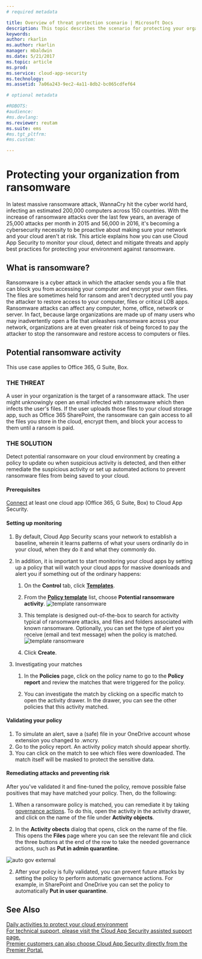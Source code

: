 ```yaml
---
# required metadata

title: Overview of threat protection scenario | Microsoft Docs
description: This topic describes the scenario for protecting your organization against threats in your cloud environment.
keywords:
author: rkarlin
ms.author: rkarlin
manager: mbaldwin
ms.date: 5/21/2017
ms.topic: article
ms.prod:
ms.service: cloud-app-security
ms.technology:
ms.assetid: 7a06a243-9ec2-4a11-8db2-bc065cdfef64

# optional metadata

#ROBOTS:
#audience:
#ms.devlang:
ms.reviewer: reutam
ms.suite: ems
#ms.tgt_pltfrm:
#ms.custom:

---
```


# Protecting your organization from ransomware

In latest massive ransomware attack, WannaCry hit the cyber world hard, infecting an estimated 200,000 computers across 150 countries. With the increase of ransomware attacks over the last few years, an average of 25,000 attacks per month in 2015 and 56,000 in 2016, it's becoming a cybersecurity necessity to be proactive about making sure your network and your cloud aren't at risk. This article explains how you can use Cloud App Security to monitor your cloud, detect and mitigate threats and apply best practices for protecting your environment against ransomware.

## What is ransomware?
Ransomware is a cyber attack in which the attacker sends you a file that can block you from accessing your computer and encrypt your own files. The files are sometimes held for ransom and aren't decrypted until you pay the attacker to restore access to your computer, files or critical LOB apps. Ransomware attacks can affect any computer, home, office, network or server. In fact, because large organizations are made up of many users who may inadvertently open a file that unleashes ransomware across your network, organizations are at even greater risk of being forced to pay the attacker to stop the ransomware and restore access to computers or files.

## Potential ransomware activity

This use case applies to Office 365, G Suite, Box.

### THE THREAT
A user in your organization is the target of a ransomware attack. The user might unknowingly open an email infected with ransomware which then infects the user's files. If the user uploads those files to your cloud storage app, such as Office 365 SharePoint, the ransomware can gain access to all the files you store in the cloud, encrypt them, and block your access to them until a ransom is paid.

### THE SOLUTION
Detect potential ransomware on your cloud environment by creating a policy to update ou when suspicious activity is detected, and then either remediate the suspicious activity or set up automated actions to prevent ransomware files from being saved to your cloud.

#### Prerequisites

[Connect](enable-instant-visibility-protection-and-governance-actions-for-your-apps.md) at least one cloud app (Office 365, G Suite, Box) to Cloud App Security.

#### Setting up monitoring

1.	By default, Cloud App Security scans your network to establish a baseline, wherein it learns patterns of what your users ordinarily do in your cloud, when they do it and what they commonly do. 

2. In addition, it is important to start monitoring your cloud apps by setting up a policy that will watch your cloud apps for massive downloads and alert you if something out of the ordinary happens:

    1. On the **Control** tab, click [**Templates**](policy-template-reference.md). 
   
    2. From the [**Policy template**](policy-template-reference.md) list, choose **Potential ransomware activity**. 
       ![template ransomware](./media/ransomware-template.png)
    3. This template is designed out-of-the-box to search for activity typical of ransomware attacks, and files and folders associated with known ransomware. Optionally, you can set the type of alert you receive (email and text message) when the policy is matched.
        ![template ransomware](./media/ransomware-template-fields.png)
    4. Click **Create**. 
   
     
2. Investigating your matches
    
    1. In the **Policies** page, click on the policy name to go to the **Policy report** and review the matches that were triggered for the policy.

    2. You can investigate the match by clicking on a specific match to open the activity drawer. In the drawer, you can see the other policies that this activity matched. 
     


#### Validating your policy

1. To simulate an alert, save a (safe) file in your OneDrive account whose extension you changed to .wncry.
3. Go to the policy report. An activity policy match should appear shortly. 
4. You can click on the match to see which files were downloaded. The match itself will be masked to protect the sensitive data. 

#### Remediating attacks and preventing risk

After you've validated it and fine-tuned the policy, remove possible false positives that may have matched your policy. Then, do the following: 
  1. When a ransomware policy is matched, you can remediate it by taking [governance actions](governance-actions.md). To do this, open the activity in the activity drawer, and click on the name of the file under **Activity objects**.

  2. In the **Activity obects** dialog that opens, click on the name of the file. This opens the **Files** page where you can see the relevant file and click the three buttons at the end of the row to take the needed governance actions, such as **Put in admin quarantine**.

 ![auto gov external](./media/auto-gov-external.png)

   2. After your policy is fully validated, you can prevent future attacks by setting the policy to perform automatic governance actions. For example, in SharePoint and OneDrive you can set the policy to automatically **Put in user quarantine**.

 ## See Also  
[Daily activities to protect your cloud environment](daily-activities-to-protect-your-cloud-environment.md)   
[For technical support, please visit the Cloud App Security assisted support page.](http://support.microsoft.com/oas/default.aspx?prid=16031)   
[Premier customers can also choose Cloud App Security directly from the Premier Portal.](https://premier.microsoft.com/)  
  
  